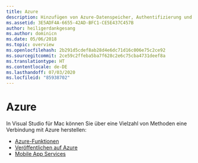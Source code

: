 ```yaml
---
title: Azure
description: Hinzufügen von Azure-Datenspeicher, Authentifizierung und Pushbenachrichtigungen zu mobilen Apps über Visual Studio für Mac
ms.assetid: 3E5ADF4A-6655-42AD-BFC1-CE5E437C457B
author: heiligerdankgesang
ms.author: dominicn
ms.date: 05/06/2018
ms.topic: overview
ms.openlocfilehash: 2b291d5cdef8ab28d4e6dc71d16c006e75c2ce92
ms.sourcegitcommit: 2ce59c2ffeba5ba7f628c2e6c75cba4731deef8a
ms.translationtype: HT
ms.contentlocale: de-DE
ms.lasthandoff: 07/03/2020
ms.locfileid: "85938702"
---
```

# <a name="azure"></a>Azure

In Visual Studio für Mac können Sie über eine Vielzahl von Methoden eine Verbindung mit Azure herstellen:

- [Azure-Funktionen](azure-functions.md)
- [Veröffentlichen auf Azure](publish-app-svc.md)
- [Mobile App Services](connected-services.md)